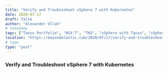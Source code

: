 ```yaml
---
title: "Verify and Troubleshoot vSphere 7 with Kubernetes"
date: 2020-07-17
draft: false
author: "Alexander Ullah"
# taxonomy
tags: ["Tanzu Portfolio", "NSX-T", "TKG", "vSphere with Tanzu", "vSphere", "Kubernetes", "Tanzu Kubernetes Grid"]
location: "https://beyondelastic.com/2020/07/17/verify-and-troubleshoot-vsphere-7-with-kubernetes/"
# type
type: "post"
---
```


### Verify and Troubleshoot vSphere 7 with Kubernetes
